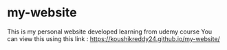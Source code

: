 # my-website
This is my personal website developed learning from udemy course
You can view this using this link : https://koushikreddy24.github.io/my-website/
